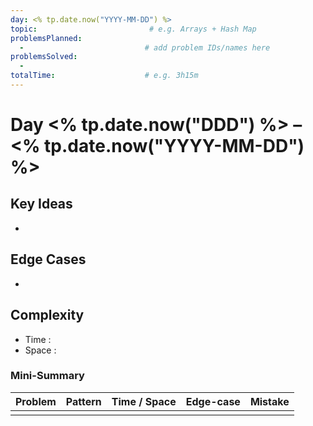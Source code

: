 ```yaml
---
day: <% tp.date.now("YYYY-MM-DD") %>
topic:                         # e.g. Arrays + Hash Map
problemsPlanned:
  -                           # add problem IDs/names here
problemsSolved:
  - 
totalTime:                    # e.g. 3h15m
---
```


# Day <% tp.date.now("DDD") %> – <% tp.date.now("YYYY-MM-DD") %>

## Key Ideas
- 

## Edge Cases
- 

## Complexity
* Time :
* Space :

### Mini-Summary
| Problem | Pattern | Time / Space | Edge-case | Mistake |
|---------|---------|--------------|-----------|---------|
|         |         |              |           |         |
